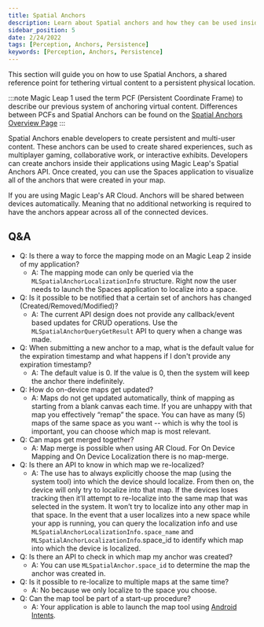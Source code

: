 ```yaml
---
title: Spatial Anchors
description: Learn about Spatial anchors and how they can be used inside your application.
sidebar_position: 5
date: 2/24/2022
tags: [Perception, Anchors, Persistence]
keywords: [Perception, Anchors, Persistence]
---
```


This section will guide you on how to use Spatial Anchors, a shared reference point for tethering virtual content to a persistent physical location.

:::note
Magic Leap 1 used the term PCF (Persistent Coordinate Frame) to describe our previous system of anchoring virtual content. Differences between PCFs and Spatial Anchors can be found on the [Spatial Anchors Overview Page](/versioned_docs/version-22-Feb-2023/guides/unity/perception/anchors/spatial-anchors-overview.md)
:::

Spatial Anchors enable developers to create persistent and multi-user content. These anchors can be used to create shared experiences, such as multiplayer gaming, collaborative work, or interactive exhibits. Developers can create anchors inside their applications using Magic Leap's Spatial Anchors API. Once created, you can use the Spaces application to visualize all of the anchors that were created in your map.

If you are using Magic Leap's AR Cloud. Anchors will be shared between devices automatically. Meaning that no additional networking is required to have the anchors appear across all of the connected devices.

## Q&A

- Q: Is there a way to force the mapping mode on an Magic Leap 2 inside of my application?
  - A: The mapping mode can only be queried via the `MLSpatialAnchorLocalizationInfo` structure. Right now the user needs to launch the Spaces application to localize into a space.
- Q: Is it possible to be notified that a certain set of anchors has changed (Created/Removed/Modified)?
  - A: The current API design does not provide any callback/event based updates for CRUD operations. Use the `MLSpatialAnchorQueryGetResult` API to query when a change was made.
- Q: When submitting a new anchor to a map, what is the default value for the expiration timestamp and what happens if I don't provide any expiration timestamp?
  - A: The default value is 0. If the value is 0, then the system will keep the anchor there indefinitely.
- Q: How do on-device maps get updated?
  - A: Maps do not get updated automatically, think of mapping as starting from a blank canvas each time. If you are unhappy with that map you effectively “remap” the space. You can have as many (5) maps of the same space as you want -- which is why the tool is important, you can choose which map is most relevant.
- Q: Can maps get merged together?
  - A: Map merge is possible when using AR Cloud. For On Device Mapping and On Device Localization there is no map-merge.
- Q: Is there an API to know in which map we re-localized?
  - A: The use has to always explicitly choose the map (using the system tool) into which the device should localize. From then on, the device will only try to localize into that map. If the devices loses tracking then it’ll attempt to re-localize into the same map that was selected in the system. It won’t try to localize into any other map in that space. In the event that a user localizes into a new space while your app is running, you can query the localization info and use `MLSpatialAnchorLocalizationInfo.space_name`  and `MLSpatialAnchorLocalizationInfo`.space_id to identify which map into which the device is localized.
- Q: Is there an API to check in which map my anchor was created?
  - A: You can use `MLSpatialAnchor.space_id` to determine the map the anchor was created in.
- Q: Is it possible to re-localize to multiple maps at the same time?
  - A: No because we only localize to the space you choose.
- Q: Can the map tool be part of a start-up procedure?
  - A: Your application is able to launch the map tool using [Android Intents](/versioned_docs/version-22-Feb-2023/guides/features/android-intents-overview.md).

